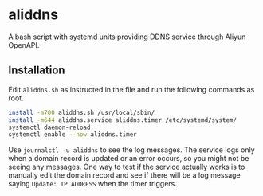 # aliddns

A bash script with systemd units providing DDNS service through Aliyun OpenAPI.

## Installation

Edit `aliddns.sh` as instructed in the file and run the following commands as root.

```bash
install -m700 aliddns.sh /usr/local/sbin/
install -m644 aliddns.service aliddns.timer /etc/systemd/system/
systemctl daemon-reload
systemctl enable --now aliddns.timer
```

Use `journalctl -u aliddns` to see the log messages.
The service logs only when a domain record is updated or an error occurs,
so you might not be seeing any messages.
One way to test if the service actually works is to manually edit the domain record
and see if there will be a log message saying `Update: IP ADDRESS` when the timer triggers.
